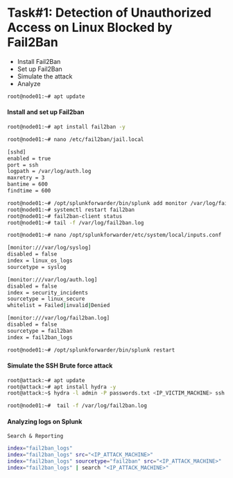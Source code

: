 # Task#1: Detection of Unauthorized Access on Linux Blocked by Fail2Ban

- Install Fail2Ban
- Set up Fail2Ban
- Simulate the attack
- Analyze

```sh
root@node01:~# apt update
```

#### Install and set up Fail2ban

```sh
root@node01:~# apt install fail2ban -y
```

```sh
root@node01:~# nano /etc/fail2ban/jail.local
```

```sh
[sshd]
enabled = true
port = ssh
logpath = /var/log/auth.log
maxretry = 3
bantime = 600
findtime = 600
```

```sh
root@node01:~# /opt/splunkforwarder/bin/splunk add monitor /var/log/fail2ban.log
root@node01:~# systemctl restart fail2ban
root@node01:~# fail2ban-client status
root@node01:~# tail -f /var/log/fail2ban.log
```

```sh
root@node01:~# nano /opt/splunkforwarder/etc/system/local/inputs.conf
```

```sh
[monitor:///var/log/syslog]
disabled = false
index = linux_os_logs
sourcetype = syslog

[monitor:///var/log/auth.log]
disabled = false
index = security_incidents
sourcetype = linux_secure
whitelist = Failed|invalid|Denied

[monitor:///var/log/fail2ban.log]
disabled = false
sourcetype = fail2ban
index = fail2ban_logs
```

```sh
root@node01:~# /opt/splunkforwarder/bin/splunk restart
```

#### Simulate the SSH Brute force attack

```sh
root@attack:~# apt update
root@attack:~# apt install hydra -y
root@attack:~$ hydra -l admin -P passwords.txt <IP_VICTIM_MACHINE> ssh
```

```sh
root@node01:~#  tail -f /var/log/fail2ban.log
```

#### Analyzing logs on Splunk

`Search & Reporting`

```sh
index="fail2ban_logs"
index="fail2ban_logs" src="<IP_ATTACK_MACHINE>"
index="fail2ban_logs" sourcetype="fail2ban" src="<IP_ATTACK_MACHINE>"
index="fail2ban_logs" | search "<IP_ATTACK_MACHINE>"
```
